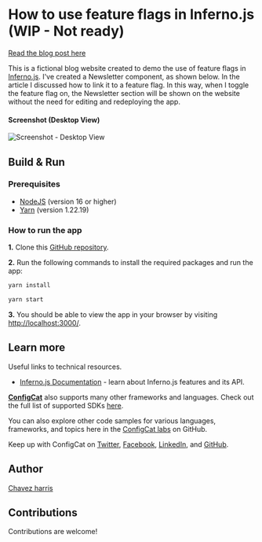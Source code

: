 # How to use feature flags in Inferno.js (WIP - Not ready)

<!-- TODO: Update the below link when article is published -->
[Read the blog post here](https://configcat.com/blog/)

This is a fictional blog website created to demo the use of feature flags in [Inferno.js](https://www.infernojs.org/). I've created a Newsletter component, as shown below. In the article I discussed how to link it to a feature flag. In this way, when I toggle the feature flag on, the Newsletter section will be shown on the website without the need for editing and redeploying the app.

#### Screenshot (Desktop View)

![Screenshot - Desktop View ](https://user-images.githubusercontent.com/74829200/193362575-71477d9e-1b19-4511-bd96-b6d0c86c6940.png)

## Build & Run

### Prerequisites

- [NodeJS](https://nodejs.org/en/) (version 16 or higher)
- [Yarn](https://yarnpkg.com/) (version 1.22.19)

### How to run the app

**1.** Clone this [GitHub repository](https://github.com/configcat-labs/feature-flags-in-infernojs-samplee).

**2.** Run the following commands to install the required packages and run the app:

```sh
yarn install
```

```sh
yarn start
```

**3.** You should be able to view the app in your browser by visiting [http://localhost:3000/](http://localhost:3000/).

## Learn more

Useful links to technical resources.

- [Inferno.js Documentation](https://www.infernojs.org/) - learn about Inferno.js features and its API.

[**ConfigCat**](https://configcat.com) also supports many other frameworks and languages. Check out the full list of supported SDKs [here](https://configcat.com/docs/sdk-reference/overview/).

You can also explore other code samples for various languages, frameworks, and topics here in the [ConfigCat labs](https://github.com/configcat-labs) on GitHub.

Keep up with ConfigCat on [Twitter](https://twitter.com/configcat), [Facebook](https://www.facebook.com/configcat), [LinkedIn](https://www.linkedin.com/company/configcat/), and [GitHub](https://github.com/configcat).

## Author
[Chavez harris](https://github.com/codedbychavez)

## Contributions
Contributions are welcome!
